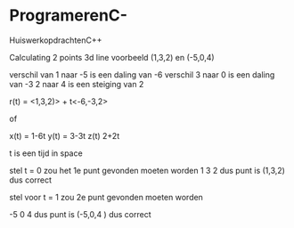 # ProgramerenC-
HuiswerkopdrachtenC++



Calculating 2 points 3d line
voorbeeld (1,3,2)  en (-5,0,4)

verschil van 1 naar -5 is een daling van -6
verschil 3 naar 0 is een daling van -3
2 naar 4 is een steiging van 2

r(t) = <1,3,2)> + t<-6,-3,2>

of

x(t) = 1-6t
y(t) = 3-3t
z(t) 2+2t

t is een tijd in space

stel t = 0 zou het 1e punt gevonden moeten worden
1
3
2
dus punt is (1,3,2) dus correct 

stel voor t = 1 zou 2e punt gevonden moeten worden

-5
0
4
dus punt is (-5,0,4 ) dus correct 
